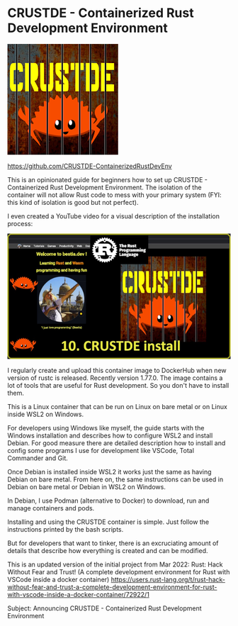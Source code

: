 # CRUSTDE - Containerized Rust Development Environment

![logo](https://raw.githubusercontent.com/CRUSTDE-ContainerizedRustDevEnv/.github/main/images/crustde_250x250.png)

<https://github.com/CRUSTDE-ContainerizedRustDevEnv>

This is an opinionated guide for beginners how to set up CRUSTDE - Containerized Rust Development Environment. The isolation of the container will not allow Rust code to mess with your primary system (FYI: this kind of isolation is good but not perfect).  

I even created a YouTube video for a visual description of the installation process:

[![CRUSTDE_install](https://raw.githubusercontent.com/CRUSTDE-ContainerizedRustDevEnv/.github/main/images/CRUSTDE_install_634x356.jpg)](https://bestia.dev/youtube/CRUSTDE_install.html)

I regularly create and upload this container image to DockerHub when new version of rustc is released. Recently version 1.77.0. The image contains a lot of tools that are useful for Rust development. So you don't have to install them.

This is a Linux container that can be run on Linux on bare metal or on Linux inside WSL2 on Windows.

For developers using Windows like myself, the guide starts with the Windows installation and describes how to configure WSL2 and install Debian. For good measure there are detailed description how to install and config some programs I use for development like VSCode, Total Commander and Git.

Once Debian is installed inside WSL2 it works just the same as having Debian on bare metal. From here on, the same instructions can be used in Debian on bare metal or Debian in WSL2 on Windows.

In Debian, I use Podman (alternative to Docker) to download, run and manage containers and pods.

Installing and using the CRUSTDE container is simple. Just follow the instructions printed by the bash scripts.

But for developers that want to tinker, there is an excruciating amount of details that describe how everything is created and can be modified.

This is an updated version  of the initial project from Mar 2022:
Rust: Hack Without Fear and Trust! (A complete development environment for Rust with VSCode inside a docker container) 
https://users.rust-lang.org/t/rust-hack-without-fear-and-trust-a-complete-development-environment-for-rust-with-vscode-inside-a-docker-container/72922/1



Subject:
Announcing CRUSTDE - Containerized Rust Development Environment
